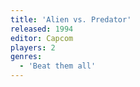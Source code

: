 ```yaml
---
title: 'Alien vs. Predator'
released: 1994
editor: Capcom
players: 2
genres:
  - 'Beat them all'
---
```

